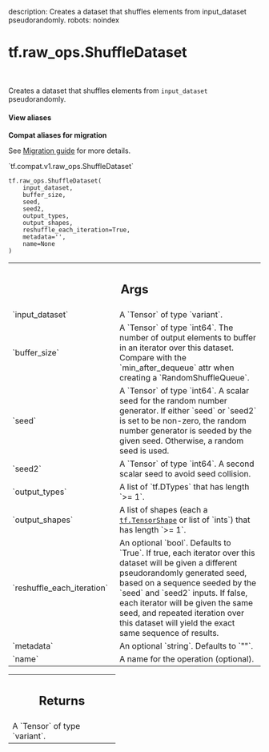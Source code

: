 description: Creates a dataset that shuffles elements from input_dataset pseudorandomly.
robots: noindex

# tf.raw_ops.ShuffleDataset

<!-- Insert buttons and diff -->

<table class="tfo-notebook-buttons tfo-api nocontent" align="left">

</table>



Creates a dataset that shuffles elements from `input_dataset` pseudorandomly.

<section class="expandable">
  <h4 class="showalways">View aliases</h4>
  <p>
<b>Compat aliases for migration</b>
<p>See
<a href="https://www.tensorflow.org/guide/migrate">Migration guide</a> for
more details.</p>
<p>`tf.compat.v1.raw_ops.ShuffleDataset`</p>
</p>
</section>

<pre class="devsite-click-to-copy prettyprint lang-py tfo-signature-link">
<code>tf.raw_ops.ShuffleDataset(
    input_dataset,
    buffer_size,
    seed,
    seed2,
    output_types,
    output_shapes,
    reshuffle_each_iteration=True,
    metadata=&#x27;&#x27;,
    name=None
)
</code></pre>



<!-- Placeholder for "Used in" -->


<!-- Tabular view -->
 <table class="responsive fixed orange">
<colgroup><col width="214px"><col></colgroup>
<tr><th colspan="2"><h2 class="add-link">Args</h2></th></tr>

<tr>
<td>
`input_dataset`
</td>
<td>
A `Tensor` of type `variant`.
</td>
</tr><tr>
<td>
`buffer_size`
</td>
<td>
A `Tensor` of type `int64`.
The number of output elements to buffer in an iterator over
this dataset. Compare with the `min_after_dequeue` attr when creating a
`RandomShuffleQueue`.
</td>
</tr><tr>
<td>
`seed`
</td>
<td>
A `Tensor` of type `int64`.
A scalar seed for the random number generator. If either `seed` or
`seed2` is set to be non-zero, the random number generator is seeded
by the given seed.  Otherwise, a random seed is used.
</td>
</tr><tr>
<td>
`seed2`
</td>
<td>
A `Tensor` of type `int64`.
A second scalar seed to avoid seed collision.
</td>
</tr><tr>
<td>
`output_types`
</td>
<td>
A list of `tf.DTypes` that has length `>= 1`.
</td>
</tr><tr>
<td>
`output_shapes`
</td>
<td>
A list of shapes (each a <a href="../../tf/TensorShape.md"><code>tf.TensorShape</code></a> or list of `ints`) that has length `>= 1`.
</td>
</tr><tr>
<td>
`reshuffle_each_iteration`
</td>
<td>
An optional `bool`. Defaults to `True`.
If true, each iterator over this dataset will be given
a different pseudorandomly generated seed, based on a sequence seeded by the
`seed` and `seed2` inputs. If false, each iterator will be given the same
seed, and repeated iteration over this dataset will yield the exact same
sequence of results.
</td>
</tr><tr>
<td>
`metadata`
</td>
<td>
An optional `string`. Defaults to `""`.
</td>
</tr><tr>
<td>
`name`
</td>
<td>
A name for the operation (optional).
</td>
</tr>
</table>



<!-- Tabular view -->
 <table class="responsive fixed orange">
<colgroup><col width="214px"><col></colgroup>
<tr><th colspan="2"><h2 class="add-link">Returns</h2></th></tr>
<tr class="alt">
<td colspan="2">
A `Tensor` of type `variant`.
</td>
</tr>

</table>

